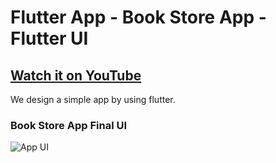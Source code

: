 # Flutter App - Book Store App - Flutter UI

## [Watch it on YouTube](https://youtu.be/ivMUrvdVrNs)

We design a simple app by using flutter.

### Book Store App Final UI

![App UI](https://github.com/ravi84184/flutter_book_store_UI/blob/master/preview.png)

